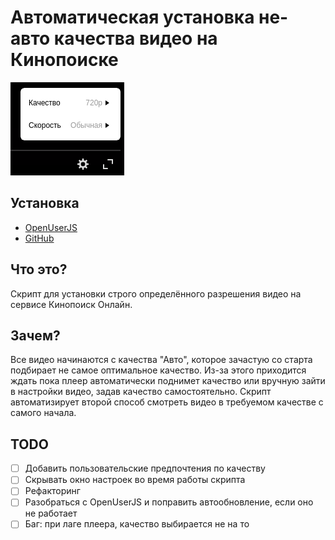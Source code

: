 # Автоматическая установка не-авто качества видео на Кинопоиске
![Скриншот панельки на Кинопоиске](./screenshot.png)

## Установка
* [OpenUserJS](https://openuserjs.org/scripts/Seryiza/Save_video_quality_on_Kinopoisk)
* [GitHub](https://github.com/Seryiza/userscripts-and-userstyles/raw/master/KinopoiskVideoQuality/save-video-quality-on-kinopoisk.user.js)

## Что это?
Скрипт для установки строго определённого разрешения видео на сервисе Кинопоиск Онлайн.

## Зачем?
Все видео начинаются с качества "Авто", которое зачастую со старта подбирает не самое оптимальное качество. Из-за этого приходится ждать пока плеер автоматически поднимет качество или вручную зайти в настройки видео, задав качество самостоятельно. Скрипт автоматизирует второй способ смотреть видео в требуемом качестве с самого начала.

## TODO
- [ ] Добавить пользовательские предпочтения по качеству
- [ ] Скрывать окно настроек во время работы скрипта
- [ ] Рефакторинг
- [ ] Разобраться с OpenUserJS и поправить автообновление, если оно не работает
- [ ] Баг: при лаге плеера, качество выбирается не на то
